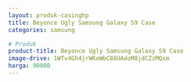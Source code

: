 ```yaml
---
layout: produk-casinghp
title: Beyonce Ugly Samsung Galaxy S9 Case
categories: samsung

# Produk
product-title: Beyonce Ugly Samsung Galaxy S9 Case
image-drive: 1WTv4Gh4jrWKoWbC88UAdoM8jdCZzMQxm
harga: 90000
---
```


